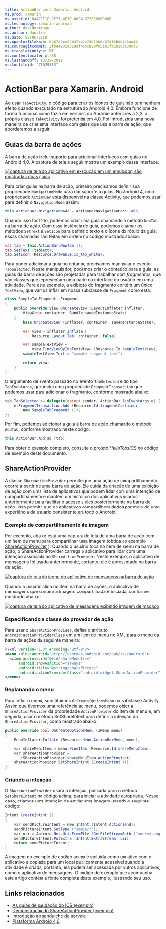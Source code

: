 ```yaml
---
title: ActionBar para Xamarin. Android
ms.prod: xamarin
ms.assetid: 84A79F1F-9E73-4E3E-80FA-B72E5686900B
ms.technology: xamarin-android
author: davidortinau
ms.author: daortin
ms.date: 02/06/2018
ms.openlocfilehash: b2b7c2cc87b37ae0e7397988e37df6b9b1e3aa10
ms.sourcegitcommit: 2fbe4932a319af4ebc829f65eb1fb1816ba305d3
ms.translationtype: MT
ms.contentlocale: pt-BR
ms.lasthandoff: 10/29/2019
ms.locfileid: "73029383"
---
```

# <a name="actionbar-for-xamarinandroid"></a>ActionBar para Xamarin. Android

Ao usar `TabActivity`, o código para criar os ícones de guia não tem nenhum efeito quando executado na estrutura do Android 4,0. Embora funcione de forma funcional como fazia em versões do Android anteriores a 2,3, a própria classe `TabActivity` foi preterida em 4,0. Foi introduzida uma nova maneira de criar uma interface com guias que usa a barra de ação, que abordaremos a seguir.

## <a name="action-bar-tabs"></a>Guias da barra de ações

A barra de ação inclui suporte para adicionar interfaces com guias no Android 4,0.
A captura de tela a seguir mostra um exemplo dessa interface.

[![captura de tela do aplicativo em execução em um emulador; são mostradas duas guias](action-bar-images/25-actionbartabs.png)](action-bar-images/25-actionbartabs.png#lightbox)

Para criar guias na barra de ação, primeiro precisamos definir sua propriedade `NavigationMode` para dar suporte a guias. No Android 4, uma propriedade `ActionBar` está disponível na classe Activity, que podemos usar para definir o `NavigationMode` assim:

```csharp
this.ActionBar.NavigationMode = ActionBarNavigationMode.Tabs;
```

Quando isso for feito, podemos criar uma guia chamando o método `NewTab` na barra de ação. Com essa instância de guia, podemos chamar os métodos `SetText` e `SetIcon` para definir o texto e o ícone do rótulo da guia; essas chamadas são feitas em ordem no código mostrado abaixo:

```csharp
var tab = this.ActionBar.NewTab ();
tab.SetText (tabText);
tab.SetIcon (Resource.Drawable.ic_tab_white);
```

Para poder adicionar a guia no entanto, precisamos manipular o evento `TabSelected`. Nesse manipulador, podemos criar o conteúdo para a guia. as guias da barra de ações são projetadas para trabalhar com *fragmentos*, que são classes que representam uma parte da interface do usuário em uma atividade. Para este exemplo, a exibição do fragmento contém um único `TextView`, que vamos inflar em nossa subclasse de `Fragment` como esta:

```csharp
class SampleTabFragment: Fragment
{           
    public override View OnCreateView (LayoutInflater inflater,
        ViewGroup container, Bundle savedInstanceState)
    {
        base.OnCreateView (inflater, container, savedInstanceState);

        var view = inflater.Inflate (
            Resource.Layout.Tab, container, false);

        var sampleTextView =
            view.FindViewById<TextView> (Resource.Id.sampleTextView);            
        sampleTextView.Text = "sample fragment text";

        return view;
    }
}
```

O argumento de evento passado no evento `TabSelected` é do tipo `TabEventArgs`, que inclui uma propriedade `FragmentTransaction` que podemos usar para adicionar o fragmento, conforme mostrado abaixo:

```csharp
tab.TabSelected += delegate(object sender, ActionBar.TabEventArgs e) {             
    e.FragmentTransaction.Add (Resource.Id.fragmentContainer,
        new SampleTabFragment ());
};
```

Por fim, podemos adicionar a guia à barra de ação chamando o método `AddTab`, conforme mostrado neste código:

```csharp
this.ActionBar.AddTab (tab);
```

Para obter o exemplo completo, consulte o projeto *HelloTabsICS* no código de exemplo deste documento.

## <a name="shareactionprovider"></a>ShareActionProvider

A classe `ShareActionProvider` permite que uma ação de compartilhamento ocorra a partir de uma barra de ação. Ele cuida da criação de uma exibição de ação com uma lista de aplicativos que podem lidar com uma intenção de compartilhamento e mantém um histórico dos aplicativos usados anteriormente para facilitar o acesso a eles posteriormente na barra de ação. Isso permite que os aplicativos compartilhem dados por meio de uma experiência de usuário consistente em todo o Android.

### <a name="image-sharing-example"></a>Exemplo de compartilhamento de imagem

Por exemplo, abaixo está uma captura de tela de uma barra de ação com um item de menu para compartilhar uma imagem (obtida do exemplo [ShareActionProvider](https://docs.microsoft.com/samples/xamarin/monodroid-samples/shareactionproviderdemo) ). Quando o usuário toca no item de menu na barra de ação, o ShareActionProvider carrega o aplicativo para lidar com uma intenção associada ao `ShareActionProvider`. Neste exemplo, o aplicativo de mensagens foi usado anteriormente, portanto, ele é apresentado na barra de ação.

[![captura de tela do ícone do aplicativo de mensagens na barra de ação](action-bar-images/09-shareactionprovider.png)](action-bar-images/09-shareactionprovider.png#lightbox)

Quando o usuário clica no item na barra de ações, o aplicativo de mensagens que contém a imagem compartilhada é iniciado, conforme mostrado abaixo:

[![captura de tela do aplicativo de mensagens exibindo imagem de macaco](action-bar-images/10-messagewithimage.png)](action-bar-images/10-messagewithimage.png#lightbox)

### <a name="specifying-the-action-provider-class"></a>Especificando a classe do provedor de ação

Para usar o `ShareActionProvider`, defina o atributo `android:actionProviderClass` em um item de menu no XML para o menu da barra de ações da seguinte maneira:

```xml
<?xml version="1.0" encoding="utf-8"?>
<menu xmlns:android="http://schemas.android.com/apk/res/android">
  <item android:id="@+id/shareMenuItem"
      android:showAsAction="always"
      android:title="@string/sharePicture"
      android:actionProviderClass="android.widget.ShareActionProvider" />
</menu>
```

### <a name="inflating-the-menu"></a>Replanando o menu

Para inflar o menu, substituimos `OnCreateOptionsMenu` na subclasse Activity. Assim que tivermos uma referência ao menu, podemos obter a `ShareActionProvider` da propriedade `ActionProvider` do item de menu e, em seguida, usar o método SetShareIntent para definir a intenção do `ShareActionProvider`, como mostrado abaixo:

```csharp
public override bool OnCreateOptionsMenu (IMenu menu)
{
    MenuInflater.Inflate (Resource.Menu.ActionBarMenu, menu);       

    var shareMenuItem = menu.FindItem (Resource.Id.shareMenuItem);           
    var shareActionProvider =
       (ShareActionProvider)shareMenuItem.ActionProvider;
    shareActionProvider.SetShareIntent (CreateIntent ());
}
```

### <a name="creating-the-intent"></a>Criando a intenção

O `ShareActionProvider` usará a intenção, passada para o método `SetShareIntent` no código acima, para iniciar a atividade apropriada. Nesse caso, criamos uma intenção de enviar uma imagem usando o seguinte código:

```csharp
Intent CreateIntent ()
{  
    var sendPictureIntent = new Intent (Intent.ActionSend);
    sendPictureIntent.SetType ("image/*");
    var uri = Android.Net.Uri.FromFile (GetFileStreamPath ("monkey.png"));          
    sendPictureIntent.PutExtra (Intent.ExtraStream, uri);
    return sendPictureIntent;
}
```

A imagem no exemplo de código acima é incluída como um ativo com o aplicativo e copiada para um local publicamente acessível quando a atividade é criada, portanto, ela poderá ser acessada por outros aplicativos, como o aplicativo de mensagens. O código de exemplo que acompanha este artigo contém a fonte completa deste exemplo, ilustrando seu uso.

## <a name="related-links"></a>Links relacionados

- [As guias de saudação do ICS (exemplo)](https://docs.microsoft.com/samples/xamarin/monodroid-samples/hellotabsics)
- [Demonstração do ShareActionProvider (exemplo)](https://docs.microsoft.com/samples/xamarin/monodroid-samples/shareactionproviderdemo)
- [Introdução ao sanduíche de sorvete](https://www.android.com/about/ice-cream-sandwich/)
- [Plataforma Android 4,0](https://developer.android.com/sdk/android-4.0.html)
